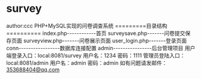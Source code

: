 # survey
author:ccc
PHP+MySQL实现的问卷调查系统
=========目录结构==========
index.php------------首页
surveysave.php-------问卷提交保存页面
surveyview.php-------问卷展示页面
user_login.php-------登录页面
conn-----------------数据库连接配置
admin----------------后台管理项目
用户端登录入口：local:8081/survey 用户名：1234 密码：1111 
管理员登陆入口：local:8081/admin  用户名：admin 密码：admin
如有问题请发邮件：353688404@qq.com

